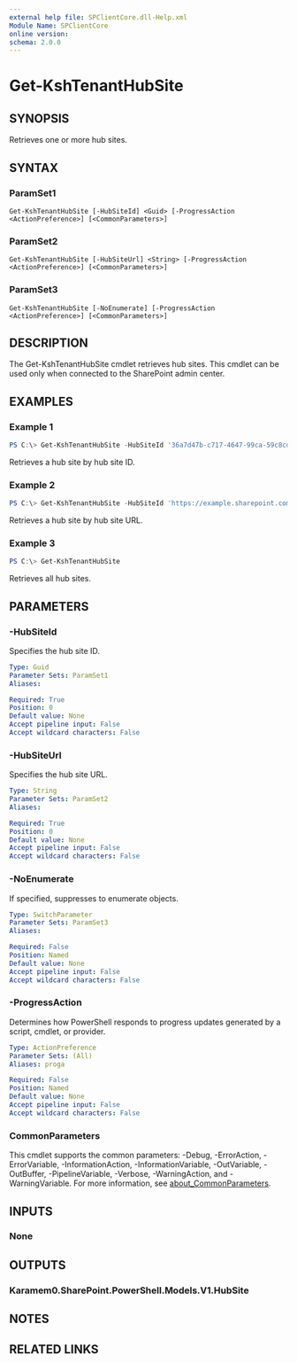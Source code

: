 ```yaml
---
external help file: SPClientCore.dll-Help.xml
Module Name: SPClientCore
online version:
schema: 2.0.0
---
```


# Get-KshTenantHubSite

## SYNOPSIS
Retrieves one or more hub sites.

## SYNTAX

### ParamSet1
```
Get-KshTenantHubSite [-HubSiteId] <Guid> [-ProgressAction <ActionPreference>] [<CommonParameters>]
```

### ParamSet2
```
Get-KshTenantHubSite [-HubSiteUrl] <String> [-ProgressAction <ActionPreference>] [<CommonParameters>]
```

### ParamSet3
```
Get-KshTenantHubSite [-NoEnumerate] [-ProgressAction <ActionPreference>] [<CommonParameters>]
```

## DESCRIPTION
The Get-KshTenantHubSite cmdlet retrieves hub sites. This cmdlet can be used only when connected to the SharePoint admin center.

## EXAMPLES

### Example 1
```powershell
PS C:\> Get-KshTenantHubSite -HubSiteId '36a7d47b-c717-4647-99ca-59c8cd3cc71f'
```

Retrieves a hub site by hub site ID.

### Example 2
```powershell
PS C:\> Get-KshTenantHubSite -HubSiteId 'https://example.sharepoint.com/sites/hub'
```

Retrieves a hub site by hub site URL.

### Example 3
```powershell
PS C:\> Get-KshTenantHubSite
```

Retrieves all hub sites.

## PARAMETERS

### -HubSiteId
Specifies the hub site ID.

```yaml
Type: Guid
Parameter Sets: ParamSet1
Aliases:

Required: True
Position: 0
Default value: None
Accept pipeline input: False
Accept wildcard characters: False
```

### -HubSiteUrl
Specifies the hub site URL.

```yaml
Type: String
Parameter Sets: ParamSet2
Aliases:

Required: True
Position: 0
Default value: None
Accept pipeline input: False
Accept wildcard characters: False
```

### -NoEnumerate
If specified, suppresses to enumerate objects.

```yaml
Type: SwitchParameter
Parameter Sets: ParamSet3
Aliases:

Required: False
Position: Named
Default value: None
Accept pipeline input: False
Accept wildcard characters: False
```

### -ProgressAction
Determines how PowerShell responds to progress updates generated by a script, cmdlet, or provider.

```yaml
Type: ActionPreference
Parameter Sets: (All)
Aliases: proga

Required: False
Position: Named
Default value: None
Accept pipeline input: False
Accept wildcard characters: False
```

### CommonParameters
This cmdlet supports the common parameters: -Debug, -ErrorAction, -ErrorVariable, -InformationAction, -InformationVariable, -OutVariable, -OutBuffer, -PipelineVariable, -Verbose, -WarningAction, and -WarningVariable. For more information, see [about_CommonParameters](http://go.microsoft.com/fwlink/?LinkID=113216).

## INPUTS

### None

## OUTPUTS

### Karamem0.SharePoint.PowerShell.Models.V1.HubSite

## NOTES

## RELATED LINKS
